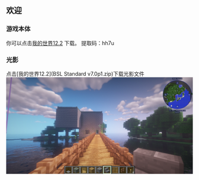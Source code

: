 ## 欢迎

### 游戏本体
你可以点击[我的世界12.2](https://pan.baidu.com/s/13JGyp1zVILvWMmKF4OVX_Q) 下载。
提取码：hh7u
### 光影
点击[我的世界12.2](BSL Standard v7.0p1.zip)下载光影文件
![](image1.png)






